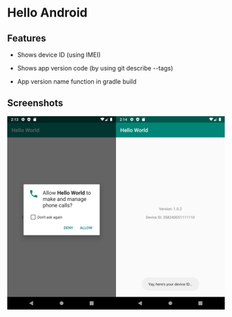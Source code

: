 # Hello Android

## Features 

* Shows device ID (using IMEI)

* Shows app version code (by using git describe --tags)

* App version name function in gradle build 

## Screenshots

![](./media/interface.png)
